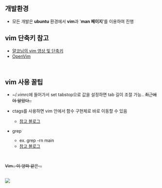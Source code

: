 ## 개발환경

- 모든 개발은 **ubuntu** 환경에서 **vim**과 '**man 페이지**'를 이용하여 진행

## vim 단축키 참고
- [얄코님의 vim 영상 및 단축키](https://www.yalco.kr/10_vim)
- [OpenVim](https://openvim.com)

&nbsp;

## vim 사용 꿀팁
  - ~/.vimrc에 들어가서 set tabstop으로 값을 설정하면 tab 길이 조절 가능.. ~~최근에야 알았다..~~
  
  - ctags를 사용하면 vim 안에서 함수 구현체로 바로 이동할 수 있음
    - [참고 블로그](https://bowbowbow.tistory.com/15)
 
  - grep
    - ex. grep -rn main
    - [참고 블로그](https://jaynamm.tistory.com/entry/%EB%A6%AC%EB%88%85%EC%8A%A4-grep-%EB%AA%85%EB%A0%B9%EC%96%B4)


&nbsp;
&nbsp;
&nbsp;
&nbsp;


~~Vim.. 이 양파 같은 ..~~
<br>
&nbsp;

<img src="https://user-images.githubusercontent.com/71378447/226832426-25382f75-ec5f-41ef-bc87-c2b3c7384479.mp4">
